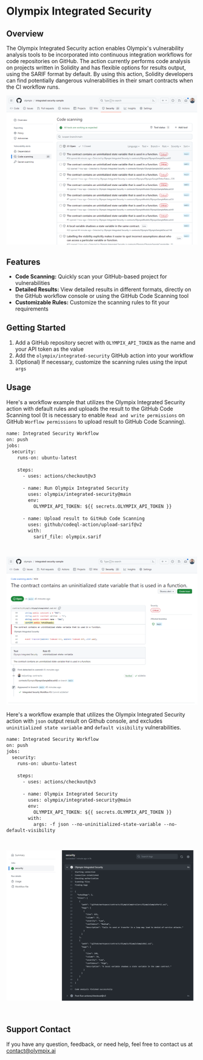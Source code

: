 # Olympix Integrated Security

## Overview

The Olympix Integrated Security action enables Olympix's vulnerability analysis tools to be incorporated into continuous integration workflows for code repositories on GitHub. The action currently performs code analysis on projects written in Solidity and has flexible options for results output, using the SARIF format by default. By using this action, Solidity developers can find potentially dangerous vulnerabilities in their smart contracts when the CI workflow runs.


![vulnerabilities](https://github.com/raphaelcastilhoc/Test-Sample-Smart-Contracts/blob/main/vulnerabilities.PNG)


## Features

- **Code Scanning:** Quickly scan your GitHub-based project for vulnerabilities
- **Detailed Results:** View detailed results in different formats, directly on the GitHub workflow console or using the GitHub Code Scanning tool
- **Customizable Rules:** Customize the scanning rules to fit your requirements

## Getting Started

1. Add a GitHub repository secret with `OLYMPIX_API_TOKEN` as the name and your API token as the value
2. Add the `olympix/integrated-security` GitHub action into your workflow
3. (Optional) If necessary, customize the scanning rules using the input `args`

## Usage

Here's a workflow example that utilizes the Olympix Integrated Security action with default rules and uploads the result to the GitHub Code Scanning tool (It is necessary to enable `Read and write permissions` on GitHub `Worflow permissions` to upload result to GitHub Code Scanning).

```shell
name: Integrated Security Workflow
on: push
jobs:
  security:
    runs-on: ubuntu-latest

    steps:
      - uses: actions/checkout@v3
      
      - name: Run Olympix Integrated Security
        uses: olympix/integrated-security@main
        env:
          OLYMPIX_API_TOKEN: ${{ secrets.OLYMPIX_API_TOKEN }}

      - name: Upload result to GitHub Code Scanning
        uses: github/codeql-action/upload-sarif@v2
        with:
          sarif_file: olympix.sarif
```

<br/>

![vulnerabilities_json](https://github.com/raphaelcastilhoc/Test-Sample-Smart-Contracts/blob/main/vulnerability_detail.PNG)

Here's a workflow example that utilizes the Olympix Integrated Security action with `json` output result on Github console, and excludes `uninitialized state variable` and `default visibility` vulnerabilities.

```shell
name: Integrated Security Workflow
on: push
jobs:
  security:
    runs-on: ubuntu-latest
    
    steps:
      - uses: actions/checkout@v3
      
      - name: Olympix Integrated Security
        uses: olympix/integrated-security@main
        env:
          OLYMPIX_API_TOKEN: ${{ secrets.OLYMPIX_API_TOKEN }}
        with:
          args: -f json --no-uninitialized-state-variable --no-default-visibility
```

<br/>

![vulnerabilities](https://github.com/raphaelcastilhoc/Test-Sample-Smart-Contracts/blob/main/vulnerability_json_output.PNG)

<br/>

## Support Contact

If you have any question, feedback, or need help, feel free to contact us at contact@olympix.ai
